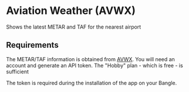 # Aviation Weather (AVWX)

Shows the latest METAR and TAF for the nearest airport


## Requirements

The METAR/TAF information is obtained from [AVWX](https://account.avwx.rest/). You will need an account and generate an API token. The "Hobby" plan - which is free - is sufficient

The token is required during the installation of the app on your Bangle.


